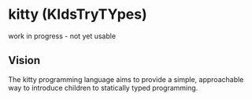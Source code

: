 # kitty (KIdsTryTYpes)

work in progress - not yet usable

## Vision
The kitty programming language aims to provide a simple, approachable way to introduce children to statically typed programming.